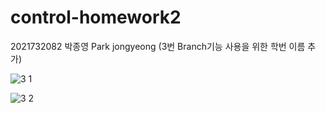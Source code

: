 # control-homework2
2021732082 박종영 Park jongyeong
(3번 Branch기능 사용을 위한 학번 이름 추가)  

![3 1](https://github.com/user-attachments/assets/becdc8af-5195-4b59-aed0-8127756a183c)  

![3 2](https://github.com/user-attachments/assets/64cb192b-ff64-4554-98cc-6601d24c4fa0)




